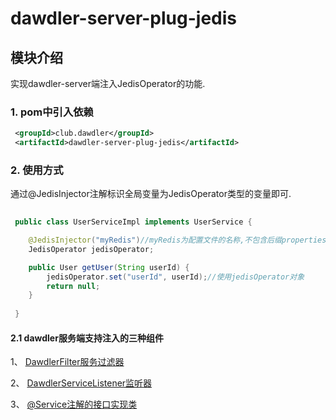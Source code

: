 # dawdler-server-plug-jedis

## 模块介绍

实现dawdler-server端注入JedisOperator的功能.

### 1. pom中引入依赖

```xml
 <groupId>club.dawdler</groupId>
 <artifactId>dawdler-server-plug-jedis</artifactId>
```

### 2. 使用方式

通过@JedisInjector注解标识全局变量为JedisOperator类型的变量即可.

```java
 
 public class UserServiceImpl implements UserService {

    @JedisInjector("myRedis")//myRedis为配置文件的名称,不包含后缀properties
    JedisOperator jedisOperator;

    public User getUser(String userId) {
        jedisOperator.set("userId", userId);//使用jedisOperator对象
        return null;
    }
 
 }

```

#### 2.1 dawdler服务端支持注入的三种组件

1、 [DawdlerFilter服务过滤器](../../../dawdler-server/README.md#4-dawdler服务过滤器)

2、 [DawdlerServiceListener监听器](../../../dawdler-server/README.md#3-dawdler服务器启动销毁监听器)

3、 [@Service注解的接口实现类](../../../dawdler-service-plug/dawdler-service-core/README.md#2-service说明)

